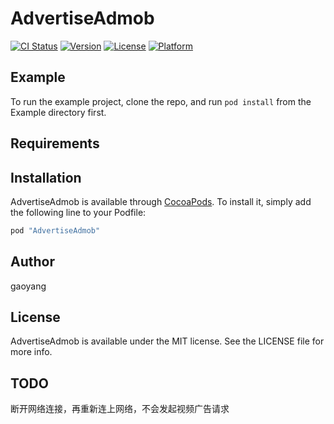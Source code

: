 # AdvertiseAdmob

[![CI Status](http://img.shields.io/travis/gaoyang/AdvertiseAdmob.svg?style=flat)](https://travis-ci.org/gaoyang/AdvertiseAdmob)
[![Version](https://img.shields.io/cocoapods/v/AdvertiseAdmob.svg?style=flat)](http://cocoapods.org/pods/AdvertiseAdmob)
[![License](https://img.shields.io/cocoapods/l/AdvertiseAdmob.svg?style=flat)](http://cocoapods.org/pods/AdvertiseAdmob)
[![Platform](https://img.shields.io/cocoapods/p/AdvertiseAdmob.svg?style=flat)](http://cocoapods.org/pods/AdvertiseAdmob)

## Example

To run the example project, clone the repo, and run `pod install` from the Example directory first.

## Requirements

## Installation

AdvertiseAdmob is available through [CocoaPods](http://cocoapods.org). To install
it, simply add the following line to your Podfile:

```ruby
pod "AdvertiseAdmob"
```

## Author

gaoyang

## License

AdvertiseAdmob is available under the MIT license. See the LICENSE file for more info.

## TODO

断开网络连接，再重新连上网络，不会发起视频广告请求

